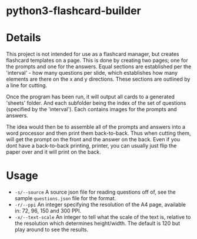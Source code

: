 # python3-flashcard-builder

# Details

This project is not intended for use as a flashcard manager, but creates flashcard templates on a page.
This is done by creating two pages; one for the prompts and one for the answers. Equal sections are established per the 'interval' - how many questions per slide, which establishes how many elements are there on the x and y directions. These sections are outlined by a line for cutting.

Once the program has been run, it will output all cards to a generated 'sheets' folder. And each subfolder being the index of the set of questions (specified  by the 'interval'). Each contains images for the prompts and answers.

The idea would then be to assemble all of the prompts and answers into a word processor and then print them back-to-back. Thus when cutting them, will get the prompt on the front and the answer on the back. Even if you dont have a back-to-back printing, printer, you can usually just flip the paper over and it will print on the back.

# Usage
* `-s/--source`     A source json file for reading questions off of, see the sample `questions.json` file for the format.
* `-r/--ppi`        An integer specifying the resolution of the A4 page, available in: 72, 96, 150 and 300 PPI.
* `-x/--text-scale` An integer to tell what the scale of the text is, relative to the resolution which determines height/width. The default is 120 but play around to see the results. 
